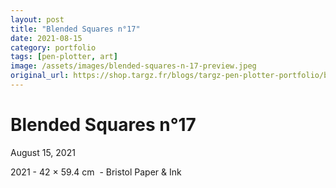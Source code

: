 ```yaml
---
layout: post
title: "Blended Squares n°17"
date: 2021-08-15
category: portfolio
tags: [pen-plotter, art]
image: /assets/images/blended-squares-n-17-preview.jpeg
original_url: https://shop.targz.fr/blogs/targz-pen-plotter-portfolio/blended-squares-n-17
---
```




# Blended Squares n°17
August 15, 2021

2021 - 42 × 59.4 cm  - Bristol Paper & Ink
